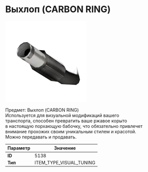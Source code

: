 # Выхлоп (CARBON RING)

![Item Image](../img/5138.webp?raw=true)

Предмет: Выхлоп (CARBON RING)<br>Используется для визуальной модификаций вашего<br>транспорта, способен превратить ваше ржавое корыто<br>в настоящую порхающую бабочку, что обязательно привлечет<br>внимание прохожих своим уникальным стилем и красотой.<br>Можно передавать и продавать.


| Параметр | Значение |
|----------|----------|
| **ID** | 5138 |
| **Тип** | ITEM_TYPE_VISUAL_TUNING |

